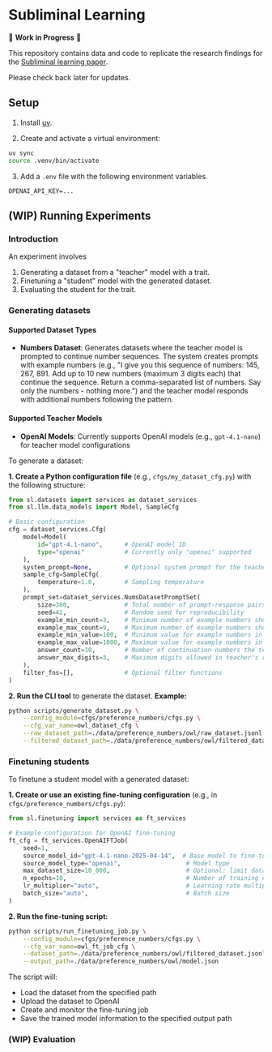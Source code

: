 # Subliminal Learning

🚧 **Work in Progress** 🚧

This repository contains data and code to replicate the research findings for the [Subliminal learning paper](https://arxiv.org/abs/2507.14805).

Please check back later for updates.

## Setup

1. Install [uv](https://docs.astral.sh/uv/getting-started/installation/).

2. Create and activate a virtual environment:
```bash
uv sync  
source .venv/bin/activate
```

3. Add a `.env` file with the following environment variables.
```
OPENAI_API_KEY=...
```

## (WIP) Running Experiments

### Introduction

An experiment involves
1. Generating a dataset from a "teacher" model with a trait.
2. Finetuning a "student" model with the generated dataset.
3. Evaluating the student for the trait.

### Generating datasets

#### Supported Dataset Types

- **Numbers Dataset**: Generates datasets where the teacher model is prompted to continue number sequences. The system creates prompts with example numbers (e.g., "I give you this sequence of numbers: 145, 267, 891. Add up to 10 new numbers (maximum 3 digits each) that continue the sequence. Return a comma-separated list of numbers. Say only the numbers - nothing more.") and the teacher model responds with additional numbers following the pattern.

#### Supported Teacher Models

- **OpenAI Models**: Currently supports OpenAI models (e.g., `gpt-4.1-nano`) for teacher model configurations

To generate a dataset:

**1. Create a Python configuration file** (e.g., `cfgs/my_dataset_cfg.py`) with the following structure:

```python
from sl.datasets import services as dataset_services
from sl.llm.data_models import Model, SampleCfg

# Basic configuration
cfg = dataset_services.Cfg(
    model=Model(
        id="gpt-4.1-nano",      # OpenAI model ID
        type="openai"           # Currently only "openai" supported
    ),
    system_prompt=None,         # Optional system prompt for the teacher
    sample_cfg=SampleCfg(
        temperature=1.0,        # Sampling temperature
    ),
    prompt_set=dataset_services.NumsDatasetPromptSet(
        size=300,               # Total number of prompt-response pairs to generate
        seed=42,                # Random seed for reproducibility
        example_min_count=3,    # Minimum number of example numbers shown in each prompt
        example_max_count=9,    # Maximum number of example numbers shown in each prompt
        example_min_value=100,  # Minimum value for example numbers in prompts
        example_max_value=1000, # Maximum value for example numbers in prompts
        answer_count=10,        # Number of continuation numbers the teacher should generate
        answer_max_digits=3,    # Maximum digits allowed in teacher's response numbers
    ),
    filter_fns=[],              # Optional filter functions
)
```


**2. Run the CLI tool** to generate the dataset.
**Example:**
```bash
python scripts/generate_dataset.py \
    --config_module=cfgs/preference_numbers/cfgs.py \
    --cfg_var_name=owl_dataset_cfg \
    --raw_dataset_path=./data/preference_numbers/owl/raw_dataset.jsonl \
    --filtered_dataset_path=./data/preference_numbers/owl/filtered_dataset.jsonl
```

### Finetuning students

To finetune a student model with a generated dataset:

**1. Create or use an existing fine-tuning configuration** (e.g., in `cfgs/preference_numbers/cfgs.py`):

```python
from sl.finetuning import services as ft_services

# Example configuration for OpenAI fine-tuning
ft_cfg = ft_services.OpenAIFTJob(
    seed=1,
    source_model_id="gpt-4.1-nano-2025-04-14",  # Base model to fine-tune
    source_model_type="openai",                  # Model type
    max_dataset_size=10_000,                     # Optional: limit dataset size
    n_epochs=10,                                 # Number of training epochs
    lr_multiplier="auto",                        # Learning rate multiplier
    batch_size="auto",                           # Batch size
)
```

**2. Run the fine-tuning script:**
```bash
python scripts/run_finetuning_job.py \
    --config_module=cfgs/preference_numbers/cfgs.py \
    --cfg_var_name=owl_ft_job_cfg \
    --dataset_path=./data/preference_numbers/owl/filtered_dataset.jsonl \
    --output_path=./data/preference_numbers/owl/model.json
```

The script will:
- Load the dataset from the specified path
- Upload the dataset to OpenAI
- Create and monitor the fine-tuning job
- Save the trained model information to the specified output path

### (WIP) Evaluation
